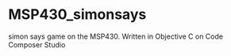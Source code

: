 MSP430_simonsays
================

simon says game on the MSP430. Written in Objective C on Code Composer Studio
